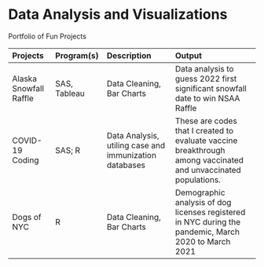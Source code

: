 # Data Analysis and Visualizations
 Portfolio of Fun Projects


| Projects  | Program(s)  | Description | Output |
| :------------ |:---------------| :---------------| :---------------|
| Alaska Snowfall Raffle  | SAS, Tableau  | Data Cleaning,  Bar Charts | Data analysis to guess 2022 first significant snowfall date to win NSAA Raffle |
| COVID-19 Coding  | SAS; R   | Data Analysis, utiling case and immunization databases   |  These are codes that I created to evaluate vaccine breakthrough among vaccinated and unvaccinated populations.  |
| Dogs of NYC  | R  | Data Cleaning,  Bar Charts | Demographic analysis of dog licenses registered in NYC during the pandemic, March 2020 to March 2021 |


